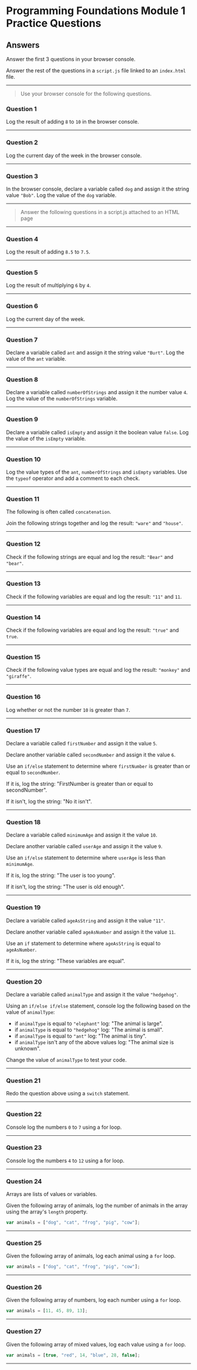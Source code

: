 # Programming Foundations Module 1 Practice Questions

## Answers

Answer the first 3 questions in your browser console.

Answer the rest of the questions in a `script.js` file linked to an `index.html` file.

---

> Use your browser console for the following questions.

### Question 1

Log the result of adding `8` to `10` in the browser console.

---

### Question 2

Log the current day of the week in the browser console.

---

### Question 3

In the browser console, declare a variable called `dog` and assign it the string value `"Bob"`. Log the value of the `dog` variable.

---

> Answer the following questions in a script.js attached to an HTML page

---

### Question 4

Log the result of adding `8.5` to `7.5`.

---

### Question 5

Log the result of multiplying `6` by `4`.

---

### Question 6

Log the current day of the week.

---

### Question 7

Declare a variable called `ant` and assign it the string value `"Burt"`. Log the value of the `ant` variable.

---

### Question 8

Declare a variable called `numberOfStrings` and assign it the number value `4`. Log the value of the `numberOfStrings` variable.

---

### Question 9

Declare a variable called `isEmpty` and assign it the boolean value `false`. Log the value of the `isEmpty` variable.

---

### Question 10

Log the value types of the `ant`, `numberOfStrings` and `isEmpty` variables. Use the `typeof` operator and add a comment to each check.

---

### Question 11

The following is often called `concatenation`.

Join the following strings together and log the result: `"ware"` and `"house"`.

---

### Question 12

Check if the following strings are equal and log the result: `"Bear"` and `"bear"`.

---

### Question 13

Check if the following variables are equal and log the result: `"11"` and `11`.

---

### Question 14

Check if the following variables are equal and log the result: `"true"` and `true`.

---

### Question 15

Check if the following value types are equal and log the result: `"monkey"` and `"giraffe"`.

---

### Question 16

Log whether or not the number `10` is greater than `7`.

---

### Question 17

Declare a variable called `firstNumber` and assign it the value `5`.

Declare another variable called `secondNumber` and assign it the value `6`.

Use an `if/else` statement to determine where `firstNumber` is greater than or equal to `secondNumber`.

If it is, log the string: "FirstNumber is greater than or equal to secondNumber".

If it isn't, log the string: "No it isn't".

---

### Question 18

Declare a variable called `minimumAge` and assign it the value `10`.

Declare another variable called `userAge` and assign it the value `9`.

Use an `if/else` statement to determine where `userAge` is less than `minimumAge`.

If it is, log the string: "The user is too young".

If it isn't, log the string: "The user is old enough".

---

### Question 19

Declare a variable called `ageAsString` and assign it the value `"11"`.

Declare another variable called `ageAsNumber` and assign it the value `11`.

Use an `if` statement to determine where `ageAsString` is equal to `ageAsNumber`.

If it is, log the string: "These variables are equal".

---

### Question 20

Declare a variable called `animalType` and assign it the value `"hedgehog"`.

Using an `if/else if/else` statement, console log the following based on the value of `animalType`:

-   if `animalType` is equal to `"elephant"` log: "The animal is large".
-   if `animalType` is equal to `"hedgehog"` log: "The animal is small".
-   if `animalType` is equal to `"ant"` log: "The animal is tiny".
-   if `animalType` isn't any of the above values log: "The animal size is unknown".

Change the value of `animalType` to test your code.

---

### Question 21

Redo the question above using a `switch` statement.

---

### Question 22

Console log the numbers `0` to `7` using a for loop.

---

### Question 23

Console log the numbers `4` to `12` using a for loop.

---

### Question 24

Arrays are lists of values or variables.

Given the following array of animals, log the number of animals in the array using the array's `length` property.

```js
var animals = ["dog", "cat", "frog", "pig", "cow"];
```

---

### Question 25

Given the following array of animals, log each animal using a `for` loop.

```js
var animals = ["dog", "cat", "frog", "pig", "cow"];
```

---

### Question 26

Given the following array of numbers, log each number using a `for` loop.

```js
var animals = [11, 45, 89, 13];
```

---

### Question 27

Given the following array of mixed values, log each value using a `for` loop.

```js
var animals = [true, "red", 14, "blue", 28, false];
```

---
